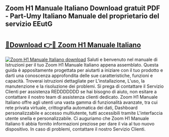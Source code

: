 ## Zoom H1 Manuale Italiano Download gratuit PDF - Part-Umy Italiano Manuale del proprietario del servizio EEutG

# <h2><a href="http://dfczlyy.blite.top/?on=Zoom+H1+Manuale+Italiano">🔗Download 👉🔴 Zoom H1 Manuale Italiano</a></h2>

[![Zoom H1 Manuale Italiano download](https://i.imgur.com/lujVjoI.png)](http://dfczlyy.blite.top/?on=Zoom+H1+Manuale+Italiano)
Saluti e benvenuto nel manuale di Istruzioni per il tuo Zoom H1 Manuale Italiano appena assemblato. Questa guida è appositamente progettata per aiutarti a iniziare con il tuo prodotto e darti una conoscenza approfondita delle sue caratteristiche, funzioni e capacità. Troverai istruzioni dettagliate per L'installazione, L'uso, la manutenzione e la risoluzione dei problemi. Si prega di contattare il Servizio Clienti per assistenza REDDDDDDD se hai bisogno di aiuto, non esitare a contattare il nostro team di assistenza clienti dedicato. Zoom H1 Manuale Italiano offre agli utenti una vasta gamma di funzionalità avanzate, tra cui rete privata virtuale, crittografia automatica dei dati, Dashboard personalizzabile e accesso multiutente, tutti accessibili tramite L'interfaccia utente snella e personalizzabile. Ci auguriamo che Zoom H1 Manuale Italiano ti abbia fornito informazioni preziose per dare il via al tuo nuovo dispositivo. In caso di problemi, contattare il nostro Servizio Clienti.
